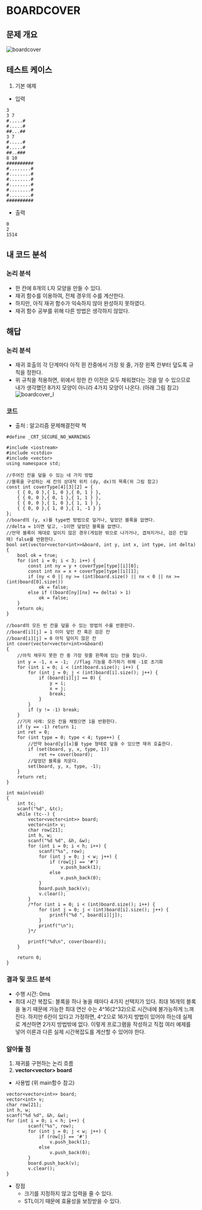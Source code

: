 # BOARDCOVER

## 문제 개요
![boardcover](https://user-images.githubusercontent.com/34755287/40338242-064682a8-5daf-11e8-930f-f0aa0f2a5943.JPG)

## 테스트 케이스
1) 기본 예제
- 입력
~~~
3 
3 7 
#.....# 
#.....# 
##...## 
3 7 
#.....# 
#.....# 
##..### 
8 10 
########## 
#........# 
#........# 
#........# 
#........# 
#........# 
#........# 
########## 
~~~
- 출력
~~~
0
2
1514
~~~

## 내 코드 분석
### 논리 분석
- 한 칸에 8개의 L자 모양을 만들 수 있다.
- 재귀 함수를 이용하여, 전체 경우의 수를 계산한다.
- 하지만, 아직 재귀 함수가 익숙하지 않아 완성하지 못하였다.
- 재귀 함수 공부를 위해 다른 방법은 생각하지 않았다.

## 해답
### 논리 분석
- 재귀 호출의 각 단계마다 아직 흰 칸중에서 가장 윗 줄, 가장 왼쪽 칸부터 덮도록 규칙을 정한다.
- 위 규칙을 적용하면, 위에서 정한 칸 이전은 모두 채워졌다는 것을 알 수 있으므로 내가 생각했던 8가지 모양이 아니라 4가지 모양이 나온다. (아래 그림 참고)</br>
![boardcover_l](https://user-images.githubusercontent.com/34755287/40338256-100041bc-5daf-11e8-98fb-4ecea329cc0a.png)

### 코드
- 출처 : 알고리즘 문제해결전략 책
~~~
#define _CRT_SECURE_NO_WARNINGS

#include <iostream>
#include <cstdio>
#include <vector>
using namespace std;

//주어진 칸을 덮을 수 있는 네 가지 방법
//블록을 구성하는 세 칸의 상대적 위치 (dy, dx)의 목록(위 그림 참고)
const int coverType[4][3][2] = {
	{ { 0, 0 },{ 1, 0 },{ 0, 1 } },
	{ { 0, 0 },{ 0, 1 },{ 1, 1 } },
	{ { 0, 0 },{ 1, 0 },{ 1, 1 } },
	{ { 0, 0 },{ 1, 0 },{ 1, -1 } }
};
//board의 (y, x)를 type번 방법으로 덮거나, 덮었던 블록을 없앤다.
//delta = 1이면 덮고, -1이면 덮었던 블록을 없앤다.
//만약 블록이 제대로 덮이지 않은 경우(게임판 밖으로 나가거나, 겹쳐지거나, 검은 칸일 때) false를 반환한다.
bool set(vector<vector<int>>&board, int y, int x, int type, int delta)
{
	bool ok = true;
	for (int i = 0; i < 3; i++) {
		const int ny = y + coverType[type][i][0];
		const int nx = x + coverType[type][i][1];
		if (ny < 0 || ny >= (int)board.size() || nx < 0 || nx >= (int)board[0].size())
			ok = false;
		else if ((board[ny][nx] += delta) > 1)
			ok = false;
	}
	return ok;
}

//board의 모든 빈 칸을 덮을 수 있는 방법의 수를 반환한다.
//board[i][j] = 1 이미 덮인 칸 혹은 검은 칸
//board[i][j] = 0 아직 덮이지 않은 칸
int cover(vector<vector<int>>&board)
{
	//아직 채우지 못한 칸 중 가장 윗줄 왼쪽에 있는 칸을 찾는다.
	int y = -1, x = -1;  //flag 기능을 추가하기 위해 -1로 초기화
	for (int i = 0; i < (int)board.size(); i++) {
		for (int j = 0; j < (int)board[i].size(); j++) {
			if (board[i][j] == 0) {
				y = i;
				x = j;
				break;
			}
		}
		if (y != -1) break;
	}
	//기저 사례: 모든 칸을 채웠으면 1을 반환한다.
	if (y == -1) return 1;
	int ret = 0;
	for (int type = 0; type < 4; type++) {
		//만약 board[y][x]를 type 형태로 덮을 수 있으면 재귀 호출한다.
		if (set(board, y, x, type, 1))
			ret += cover(board);
		//덮었던 블록을 치운다.
		set(board, y, x, type, -1);
	}
	return ret;
}

int main(void)
{
	int tc;
	scanf("%d", &tc);
	while (tc--) {
		vector<vector<int>> board;
		vector<int> v;
		char row[21];
		int h, w;
		scanf("%d %d", &h, &w);
		for (int i = 0; i < h; i++) {
			scanf("%s", row);
			for (int j = 0; j < w; j++) {
				if (row[j] == '#')
					v.push_back(1);
				else
					v.push_back(0);
			}
			board.push_back(v);
			v.clear();
		}
		/*for (int i = 0; i < (int)board.size(); i++) {
			for (int j = 0; j < (int)board[i].size(); j++) {
				printf("%d ", board[i][j]);
			}
			printf("\n");
		}*/

		printf("%d\n", cover(board));
	}

	return 0;
}
~~~
### 결과 및 코드 분석
- 수행 시간: 0ms
- 최대 시간 복잡도: 블록을 하나 놓을 때마다 4가지 선택지가 있다. 최대 16개의 블록을 놓기 때문에 가능한 최대 연산 수는 4^16(2^32)으로 
시간내에 불가능하게 느껴진다. 하지만 6칸이 있다고 가정하면, 4^2으로 16가지 방법이 있어야 하는데 실제로 계산하면 2가지 방법밖에 없다.
이렇게 프로그램을 작성하고 직접 여러 예제를 넣어 이론과 다른 실제 시간복잡도를 계산할 수 있어야 한다.

### 알아둘 점
1) 재귀를 구현하는 논리 흐름
2) **vector<vector<int>> board**
- 사용법 (위 main함수 참고)
~~~
vector<vector<int>> board;
vector<int> v;
char row[21];
int h, w;
scanf("%d %d", &h, &w);
for (int i = 0; i < h; i++) {
		scanf("%s", row);
		for (int j = 0; j < w; j++) {
			if (row[j] == '#')
				v.push_back(1);
			else
				v.push_back(0);
		}
		board.push_back(v);
		v.clear();
}
~~~
- 장점
  - 크기를 지정하지 않고 입력을 줄 수 있다. 
  - STL이기 때문에 효율성을 보장받을 수 있다.


